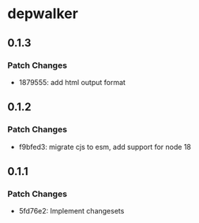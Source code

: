 # depwalker

## 0.1.3

### Patch Changes

- 1879555: add html output format

## 0.1.2

### Patch Changes

- f9bfed3: migrate cjs to esm, add support for node 18

## 0.1.1

### Patch Changes

- 5fd76e2: Implement changesets
